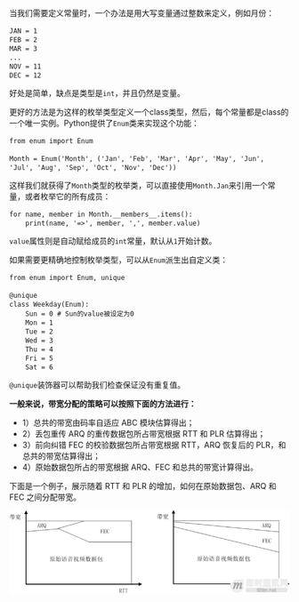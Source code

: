 当我们需要定义常量时，一个办法是用大写变量通过整数来定义，例如月份：

```
JAN = 1
FEB = 2
MAR = 3
...
NOV = 11
DEC = 12
```

好处是简单，缺点是类型是`int`，并且仍然是变量。

更好的方法是为这样的枚举类型定义一个class类型，然后，每个常量都是class的一个唯一实例。Python提供了`Enum`类来实现这个功能：

```
from enum import Enum

Month = Enum('Month', ('Jan', 'Feb', 'Mar', 'Apr', 'May', 'Jun', 'Jul', 'Aug', 'Sep', 'Oct', 'Nov', 'Dec'))
```

这样我们就获得了`Month`类型的枚举类，可以直接使用`Month.Jan`来引用一个常量，或者枚举它的所有成员：

```
for name, member in Month.__members__.items():
    print(name, '=>', member, ',', member.value)
```

`value`属性则是自动赋给成员的`int`常量，默认从`1`开始计数。

如果需要更精确地控制枚举类型，可以从`Enum`派生出自定义类：

```
from enum import Enum, unique

@unique
class Weekday(Enum):
    Sun = 0 # Sun的value被设定为0
    Mon = 1
    Tue = 2
    Wed = 3
    Thu = 4
    Fri = 5
    Sat = 6
```

`@unique`装饰器可以帮助我们检查保证没有重复值。



**一般来说，带宽分配的策略可以按照下面的方法进行：**

- 1）总共的带宽由码率自适应 ABC 模块估算得出；
- 2）丢包重传 ARQ 的重传数据包所占带宽根据 RTT 和 PLR 估算得出；
- 3）前向纠错 FEC 的校验数据包所占带宽根据 RTT，ARQ 恢复后的 PLR，和总共的带宽估算得出；
- 4）原始数据包所占的带宽根据 ARQ、FEC 和总共的带宽计算得出。

下面是一个例子，展示随着 RTT 和 PLR 的增加，如何在原始数据包、ARQ 和 FEC 之间分配带宽。

![如何优化传输机制来实现实时音视频的超低延迟？_7.png](_assets/Untitled/161417hzoikpaitotiih8i.png)

 

